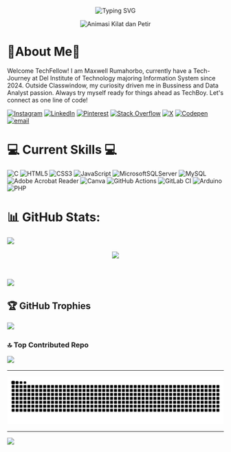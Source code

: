 <p align="center">
  <img src="https://readme-typing-svg.herokuapp.com?font=Press+Start+2P&pause=2000&color=8A2BE2&width=1200&lines=YO+SUP!+I'M+MAXWELL+RUMAHORBO!&center=true&vCenter=true&size=30&cursor=blink" alt="Typing SVG" />
</p>

<p align="center">
  <img src="https://www.gambaranimasi.org/data/media/41/animasi-bergerak-kilat-dan-petir-0002.gif" alt="Animasi Kilat dan Petir" width="1200">
</p>


  <h1>👾About Me👾</h1>
  <p>
    Welcome TechFellow!
    I am Maxwell Rumahorbo, currently have a Tech-Journey at Del Institute of Technology
    majoring Information System since 2024.
    Outside Classwindow, my curiosity driven me in Bussiness and Data Analyst passion.
    Always try myself ready for things ahead as TechBoy.
    Let's connect as one line of code!
  </p>
  
[![Instagram](https://img.shields.io/badge/Instagram-%23E4405F.svg?logo=Instagram&logoColor=white)](https://instagram.com/maxwellrumbo_) 
[![LinkedIn](https://img.shields.io/badge/LinkedIn-%230077B5.svg?logo=linkedin&logoColor=white)](https://www.linkedin.com/in/maxwell-rumahorbo-450497317/) 
[![Pinterest](https://img.shields.io/badge/Pinterest-%23E60023.svg?logo=Pinterest&logoColor=white)](https://id.pinterest.com/maxrumbo06/)
[![Stack Overflow](https://img.shields.io/badge/-Stackoverflow-FE7A16?logo=stack-overflow&logoColor=white)](https://stackoverflow.com/users/27343136) 
[![X](https://img.shields.io/badge/X-black.svg?logo=X&logoColor=white)](https://x.com/criticizekid_)
[![Codepen](https://img.shields.io/badge/Codepen-000000?logo=codepen&logoColor=white)](https://codepen.io/maxrumbo)
[![email](https://img.shields.io/badge/Email-D14836?logo=gmail&logoColor=white)](mailto:maxrumbo06@gmail.com) 


  # 💻 Current Skills 💻
![C](https://img.shields.io/badge/c-%2300599C.svg?style=plastic&logo=c&logoColor=white) ![HTML5](https://img.shields.io/badge/html5-%23E34F26.svg?style=plastic&logo=html5&logoColor=white) ![CSS3](https://img.shields.io/badge/css3-%231572B6.svg?style=plastic&logo=css3&logoColor=white) ![JavaScript](https://img.shields.io/badge/javascript-%23323330.svg?style=plastic&logo=javascript&logoColor=%23F7DF1E) ![MicrosoftSQLServer](https://img.shields.io/badge/Microsoft%20SQL%20Server-CC2927?style=plastic&logo=microsoft%20sql%20server&logoColor=white) ![MySQL](https://img.shields.io/badge/mysql-4479A1.svg?style=plastic&logo=mysql&logoColor=white) ![Adobe Acrobat Reader](https://img.shields.io/badge/Adobe%20Acrobat%20Reader-EC1C24.svg?style=plastic&logo=Adobe%20Acrobat%20Reader&logoColor=white) ![Canva](https://img.shields.io/badge/Canva-%2300C4CC.svg?style=plastic&logo=Canva&logoColor=white) ![GitHub Actions](https://img.shields.io/badge/github%20actions-%232671E5.svg?style=plastic&logo=githubactions&logoColor=white) ![GitLab CI](https://img.shields.io/badge/gitlab%20CI-%23181717.svg?style=plastic&logo=gitlab&logoColor=white) ![Arduino](https://img.shields.io/badge/-Arduino-00979D?style=plastic&logo=Arduino&logoColor=white) ![PHP](https://img.shields.io/badge/php-%23777BB4.svg?style=plastic&logo=php&logoColor=white)



# 📊 GitHub Stats:
![](https://github-readme-stats.vercel.app/api?username=maxrumbo&theme=tokyonight&hide_border=false&include_all_commits=false&count_private=false)
<p align="center">
  <img src="https://github-readme-stats.vercel.app/api/top-langs/?username=maxrumbo&theme=tokyonight&hide_border=false&include_all_commits=false&count_private=false&layout=compact" />
</p> <br/>

![](https://nirzak-streak-stats.vercel.app/?user=maxrumbo&theme=tokyonight&hide_border=false)




## 🏆 GitHub Trophies
![](https://github-profile-trophy.vercel.app/?username=maxrumbo&theme=tokyonight&no-frame=true&no-bg=true&margin-w=4)

### 🔝 Top Contributed Repo
![](https://github-contributor-stats.vercel.app/api?username=maxrumbo&limit=5&theme=dark&combine_all_yearly_contributions=true)

---
![snake gif](https://github.com/maxrumbo/maxrumbo/blob/output/github-snake-dark.svg)

---
[![](https://visitcount.itsvg.in/api?id=maxrumbo&icon=0&color=0)](https://visitcount.itsvg.in)


